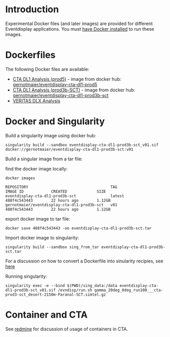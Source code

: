 # Introduction

Experimental Docker files (and later images) are provided for different Eventdisplay applications. You must [have Docker installed](https://www.docker.com/community-edition#/download) to run these images.

# Dockerfiles

The following Docker files are available:

- [CTA DL1 Analysis (prod5)](./cta-DL1-prod5) - image from docker hub: [gernotmaier/eventdisplay-cta-dl1-prod5](https://hub.docker.com/r/gernotmaier/eventdisplay-cta-dl1-prod5)
- [CTA DL1 Analysis (prod3b-SCT)](./cta-DL1-prod3b-SCT) - image from docker hub: [gernotmaier/eventdisplay-cta-dl1-prod3b-sct](https://hub.docker.com/r/gernotmaier/eventdisplay-cta-dl1-prod3b-sct)
- [VERITAS DLX Analysis](./vts-DLX)


# Docker and Singularity

Build a singularity image using docker hub:
```
singularity build --sandbox eventdisplay-cta-dl1-prod3b-sct_v01.sif  docker://gernotmaier/eventdisplay-cta-dl1-prod3b-sct:v01
```

Build a singular image from a tar file:

find the docker image locally:
```
docker images

REPOSITORY                                    TAG                 IMAGE ID            CREATED             SIZE
eventdisplay-cta-dl1-prod3b-sct               latest              488f4c543443        22 hours ago        1.12GB
gernotmaier/eventdisplay-cta-dl1-prod3b-sct   v01                 488f4c543443        22 hours ago        1.12GB
```

export docker image to tar file:
```
docker save 488f4c543443 -oo eventdisplay-cta-dl1-prod3b-sct.tar
```

Import docker image to singularity:
```
singularity build --sandbox sing_from_tar eventdisplay-cta-dl1-prod3b-sct.tar
```

For a discussion on how to convert a Dockerfile into sinularity recipies, see [here](https://singularityhub.github.io/singularity-cli/recipes)

Running singularity:
```
singularity exec -e --bind $(PWD)/sing_data:/data eventdisplay-cta-dl1-prod3b-sct_v01.sif /evndisp/run.sh gamma_20deg_0deg_run100___cta-prod3-sct_desert-2150m-Paranal-SCT.simtel.gz
```

# Container and CTA

See [redmine](https://forge.in2p3.fr/projects/cta_dirac/wiki/Notes_on_containers) for discussion of usage of containers in CTA.


